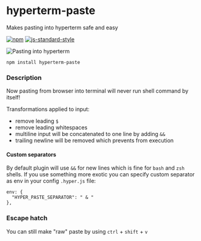 # hyperterm-paste
Makes pasting into hyperterm safe and easy


[![npm](https://img.shields.io/npm/dm/hyperterm-paste.svg)](https://www.npmjs.com/package/hyperterm-paste)
[![js-standard-style](https://img.shields.io/badge/code%20style-standard-brightgreen.svg)](http://standardjs.com)


![Pasting into hyperterm](https://raw.githubusercontent.com/krzkaczor/hyperterm-paste/master/demo.gif)

```
npm install hyperterm-paste
```

### Description
Now pasting from browser into terminal will never run shell command by itself!

Transformations applied to input:
 - remove leading `$`
 - remove leading whitespaces
 - multiline input will be concatenated to one line by adding `&&`
 - trailing newline will be removed which prevents from execution

#### Custom separators
By default plugin will use `&&` for new lines which is fine for `bash` and `zsh` shells. If you use something more exotic you can specify custom separator as env in your config `.hyper.js` file:

```
env: {
  "HYPER_PASTE_SEPARATOR": " & "
},
```
 
### Escape hatch
You can still make "raw" paste by using `ctrl` + `shift` + `v`
